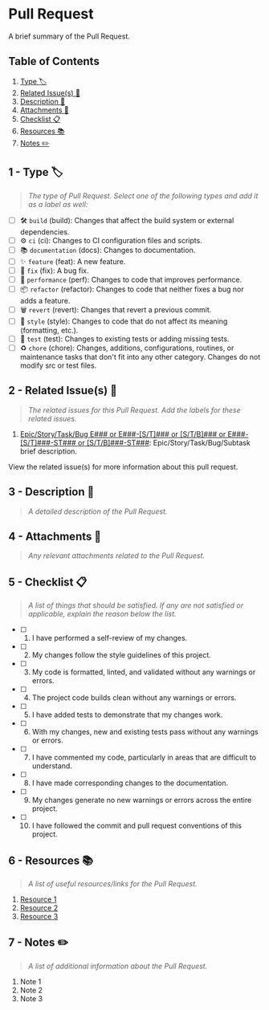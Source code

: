 <!-- title: [PULL REQUEST] Pull Request Brief Description -->

# Pull Request <span id="pr-pull-request">

A brief summary of the Pull Request.

## Table of Contents <span id="pr-table-of-contents">

1. [Type :label:](#pr-type "The type of Pull Request.")
2. [Related Issue(s) :link:](#pr-related-issues "The related issues for this Pull Request.")
3. [Description :memo:](#pr-description "A detailed description of the Pull Request.")
4. [Attachments :paperclip:](#pr-attachments "Any relevant attachments related to the Pull Request.")
5. [Checklist :clipboard:](#pr-checklist "A list of things that should be satisfied.")
6. [Resources :books:](#pr-resources "A list of useful resources/links for the Pull Request.")
7. [Notes :pencil2:](#pr-notes "A list of additional information about the Pull Request.")

## 1 - Type :label: <span id="pr-type">

> _The type of Pull Request. Select one of the following types and add it as a label as well:_

- [ ] :hammer_and_wrench: `build` (build): Changes that affect the build system or external dependencies.
- [ ] :gear: `ci` (ci): Changes to CI configuration files and scripts.
- [ ] :books: `documentation` (docs): Changes to documentation.
- [ ] :sparkles: `feature` (feat): A new feature.
- [ ] :bug: `fix` (fix): A bug fix.
- [ ] :rocket: `performance` (perf): Changes to code that improves performance.
- [ ] :package: `refactor` (refactor): Changes to code that neither fixes a bug nor adds a feature.
- [ ] :wastebasket: `revert` (revert): Changes that revert a previous commit.
- [ ] :gem: `style` (style): Changes to code that do not affect its meaning (formatting, etc.).
- [ ] :rotating_light: `test` (test): Changes to existing tests or adding missing tests.
- [ ] :recycle: `chore` (chore): Changes, additions, configurations, routines, or maintenance tasks that don't fit into any other category. Changes do not modify src or test files.

## 2 - Related Issue(s) :link: <span id="pr-related-issues">

> _The related issues for this Pull Request. Add the labels for these related issues._

1. [Epic/Story/Task/Bug E### or E###-[S/T]### or [S/T/B]### or E###-[S/T]###-ST### or [S/T/B]###-ST###](https://github.com/<username>/<repository-name>/issues/<issue-id-number> "Related Issue (Epic/Story/Task/Bug/Subtask)"): Epic/Story/Task/Bug/Subtask brief description.

View the related issue(s) for more information about this pull request.

## 3 - Description :memo: <span id="pr-description">

> _A detailed description of the Pull Request._

## 4 - Attachments :paperclip: <span id="pr-attachments">

> _Any relevant attachments related to the Pull Request._

## 5 - Checklist :clipboard: <span id="pr-checklist">

> _A list of things that should be satisfied. If any are not satisfied or applicable, explain the reason below the list._

- [ ] 1. I have performed a self-review of my changes.
- [ ] 2. My changes follow the style guidelines of this project.
- [ ] 3. My code is formatted, linted, and validated without any warnings or errors.
- [ ] 4. The project code builds clean without any warnings or errors.
- [ ] 5. I have added tests to demonstrate that my changes work.
- [ ] 6. With my changes, new and existing tests pass without any warnings or errors.
- [ ] 7. I have commented my code, particularly in areas that are difficult to understand.
- [ ] 8. I have made corresponding changes to the documentation.
- [ ] 9. My changes generate no new warnings or errors across the entire project.
- [ ] 10. I have followed the commit and pull request conventions of this project.

## 6 - Resources :books: <span id="pr-resources">

> _A list of useful resources/links for the Pull Request._

1. [Resource 1](#)
2. [Resource 2](#)
3. [Resource 3](#)

## 7 - Notes :pencil2: <span id="pr-notes">

> _A list of additional information about the Pull Request._

1. Note 1
2. Note 2
3. Note 3

